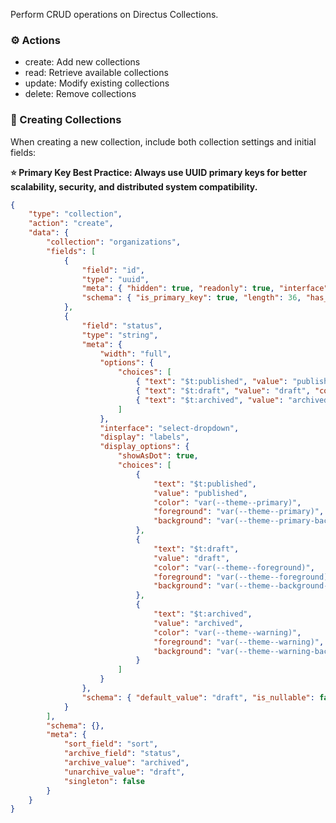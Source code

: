 Perform CRUD operations on Directus Collections.

### ⚙️ Actions

- create: Add new collections
- read: Retrieve available collections
- update: Modify existing collections
- delete: Remove collections

### 📘 Creating Collections

When creating a new collection, include both collection settings and initial fields:

**⭐ Primary Key Best Practice: Always use UUID primary keys for better scalability, security, and distributed system
compatibility.**

```json
{
	"type": "collection",
	"action": "create",
	"data": {
		"collection": "organizations",
		"fields": [
			{
				"field": "id",
				"type": "uuid",
				"meta": { "hidden": true, "readonly": true, "interface": "input", "special": ["uuid"] },
				"schema": { "is_primary_key": true, "length": 36, "has_auto_increment": false }
			},
			{
				"field": "status",
				"type": "string",
				"meta": {
					"width": "full",
					"options": {
						"choices": [
							{ "text": "$t:published", "value": "published", "color": "var(--theme--primary)" },
							{ "text": "$t:draft", "value": "draft", "color": "var(--theme--foreground)" },
							{ "text": "$t:archived", "value": "archived", "color": "var(--theme--warning)" }
						]
					},
					"interface": "select-dropdown",
					"display": "labels",
					"display_options": {
						"showAsDot": true,
						"choices": [
							{
								"text": "$t:published",
								"value": "published",
								"color": "var(--theme--primary)",
								"foreground": "var(--theme--primary)",
								"background": "var(--theme--primary-background)"
							},
							{
								"text": "$t:draft",
								"value": "draft",
								"color": "var(--theme--foreground)",
								"foreground": "var(--theme--foreground)",
								"background": "var(--theme--background-normal)"
							},
							{
								"text": "$t:archived",
								"value": "archived",
								"color": "var(--theme--warning)",
								"foreground": "var(--theme--warning)",
								"background": "var(--theme--warning-background)"
							}
						]
					}
				},
				"schema": { "default_value": "draft", "is_nullable": false }
			}
		],
		"schema": {},
		"meta": {
			"sort_field": "sort",
			"archive_field": "status",
			"archive_value": "archived",
			"unarchive_value": "draft",
			"singleton": false
		}
	}
}
```
